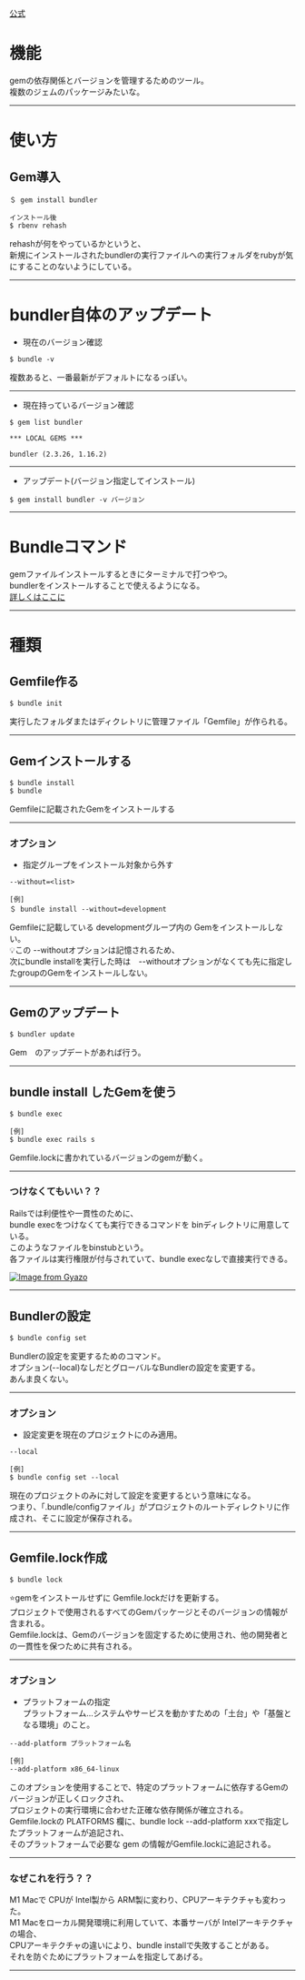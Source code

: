 [公式](https://github.com/rubygems/bundler)

# 機能
gemの依存関係とバージョンを管理するためのツール。    
複数のジェムのパッケージみたいな。
***

# 使い方
## Gem導入
~~~
＄ gem install bundler

インストール後
$ rbenv rehash
~~~
rehashが何をやっているかというと、    
新規にインストールされたbundlerの実行ファイルへの実行フォルダをrubyが気にすることのないようにしている。
***

# bundler自体のアップデート
- 現在のバージョン確認
~~~
$ bundle -v
~~~
複数あると、一番最新がデフォルトになるっぽい。
***

- 現在持っているバージョン確認
~~~
$ gem list bundler

*** LOCAL GEMS ***

bundler (2.3.26, 1.16.2)
~~~
***

- アップデート(バージョン指定してインストール)
~~~
$ gem install bundler -v バージョン
~~~
***

# Bundleコマンド
gemファイルインストールするときにターミナルで打つやつ。    
bundlerをインストールすることで使えるようになる。    
[詳しくはここに](https://ruby.studio-kingdom.com/bundler/bundle_install/)
***

# 種類
## Gemfile作る
~~~
$ bundle init
~~~
実行したフォルダまたはディクレトリに管理ファイル「Gemfile」が作られる。
***

## Gemインストールする
~~~
$ bundle install
$ bundle
~~~
Gemfileに記載されたGemをインストールする
***

### オプション
- 指定グループをインストール対象から外す
~~~
--without=<list>

[例]
＄ bundle install --without=development
~~~
Gemfileに記載している developmentグループ内の Gemをインストールしない。    
💡この --withoutオプションは記憶されるため、    
次にbundle installを実行した時は　--withoutオプションがなくても先に指定したgroupのGemをインストールしない。
***

## Gemのアップデート
~~~
$ bundler update
~~~
Gem　のアップデートがあれば行う。
***

## bundle install したGemを使う
~~~
$ bundle exec

[例]
$ bundle exec rails s
~~~
Gemfile.lockに書かれているバージョンのgemが動く。
***

### つけなくてもいい？？
Railsでは利便性や一貫性のために、        
bundle execをつけなくても実行できるコマンドを binディレクトリに用意している。    
このようなファイルをbinstubという。    
各ファイルは実行権限が付与されていて、bundle execなしで直接実行できる。

[![Image from Gyazo](https://i.gyazo.com/1769ec894ba13ee5f63e36038f47475b.png)](https://gyazo.com/1769ec894ba13ee5f63e36038f47475b)
***

## Bundlerの設定
~~~
$ bundle config set
~~~
Bundlerの設定を変更するためのコマンド。    
オプション(--local)なしだとグローバルなBundlerの設定を変更する。    
あんま良くない。
***

### オプション
- 設定変更を現在のプロジェクトにのみ適用。
~~~
--local

[例]
$ bundle config set --local
~~~
現在のプロジェクトのみに対して設定を変更するという意味になる。    
つまり、「.bundle/configファイル」がプロジェクトのルートディレクトリに作成され、そこに設定が保存される。
***

## Gemfile.lock作成
~~~
$ bundle lock
~~~
⭐️gemをインストールせずに Gemfile.lockだけを更新する。    
プロジェクトで使用されるすべてのGemパッケージとそのバージョンの情報が含まれる。    
Gemfile.lockは、Gemのバージョンを固定するために使用され、他の開発者との一貫性を保つために共有される。
***

### オプション
- プラットフォームの指定    
プラットフォーム...システムやサービスを動かすための「土台」や「基盤となる環境」のこと。
~~~
--add-platform プラットフォーム名

[例]
--add-platform x86_64-linux
~~~
このオプションを使用することで、特定のプラットフォームに依存するGemのバージョンが正しくロックされ、    
プロジェクトの実行環境に合わせた正確な依存関係が確立される。    
Gemfile.lockの PLATFORMS 欄に、bundle lock --add-platform xxxで指定したプラットフォームが追記され、    
そのプラットフォームで必要な gem の情報がGemfile.lockに追記される。
***

### なぜこれを行う？？
M1 Macで CPUが Intel製から ARM製に変わり、CPUアーキテクチャも変わった。    
M1 Macをローカル開発環境に利用していて、本番サーバが Intelアーキテクチャの場合、    
CPUアーキテクチャの違いにより、bundle installで失敗することがある。   
それを防ぐためにプラットフォームを指定してあげる。
***

